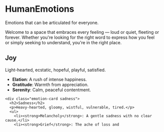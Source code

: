 # HumanEmotions
Emotions that can be articulated for everyone.

  <section class="intro">
    <p>Welcome to a space that embraces every feeling — loud or quiet, fleeting or forever. Whether you're looking for the right word to express how you feel or simply seeking to understand, you're in the right place.</p>
  </section>

  <section class="emotions-grid">
    <div class="emotion-card joy">
      <h2>Joy</h2>
      <p>Light-hearted, ecstatic, hopeful, playful, satisfied.</p>
      <ul>
        <li><strong>Elation</strong>: A rush of intense happiness.</li>
        <li><strong>Gratitude</strong>: Warmth from appreciation.</li>
        <li><strong>Serenity</strong>: Calm, peaceful contentment.</li>
      </ul>
    </div>

    <div class="emotion-card sadness">
      <h2>Sadness</h2>
      <p>Heavy-hearted, gloomy, wistful, vulnerable, tired.</p>
      <ul>
        <li><strong>Melancholy</strong>: A gentle sadness with no clear cause.</li>
        <li><strong>Grief</strong>: The ache of loss and

